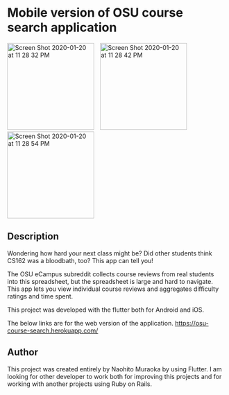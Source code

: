 # Mobile version of OSU course search application
<img width="200" alt="Screen Shot 2020-01-20 at 11 28 32 PM" src="https://user-images.githubusercontent.com/42655212/72784241-40d91080-3bdd-11ea-8d85-8eade1a9792a.png">　<img width="200" alt="Screen Shot 2020-01-20 at 11 28 42 PM" src="https://user-images.githubusercontent.com/42655212/72784244-42a2d400-3bdd-11ea-9109-d0dbc9434539.png"> <img width="200" alt="Screen Shot 2020-01-20 at 11 28 54 PM" src="https://user-images.githubusercontent.com/42655212/72784247-433b6a80-3bdd-11ea-964e-4fbfd719e52b.png">

## Description
Wondering how hard your next class might be? Did other students think CS162 was a bloodbath, too? This app can tell you!

The OSU eCampus subreddit collects course reviews from real students into this spreadsheet, but the spreadsheet is large and hard to navigate. This app lets you view individual course reviews and aggregates difficulty ratings and time spent.

This project was developed with the flutter both for Android and iOS.

The below links are for the web version of the application.
https://osu-course-search.herokuapp.com/

## Author

This project was created entirely by Naohito Muraoka by using Flutter. I am looking for other developer to work both for improving this projects and for working with another projects using Ruby on Rails. 
